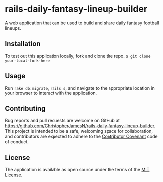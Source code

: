 # rails-daily-fantasy-lineup-builder
A web application that can be used to build and share daily fantasy football lineups.

## Installation
To test out this application locally, fork and clone the repo.
`$ git clone your-local-fork-here`

## Usage
Run `rake db:migrate`, `rails s`, and navigate to the appropriate location in your browser to interact with the application.

## Contributing
Bug reports and pull requests are welcome on GitHub at https://github.com/ChristopherJamesN/rails-daily-fantasy-lineup-builder. This project is intended to be a safe, welcoming space for collaboration, and contributors are expected to adhere to the [Contributor Covenant](contributor-covenant.org) code of conduct.


## License
The application is available as open source under the terms of the [MIT License](http://opensource.org/licenses/MIT).
